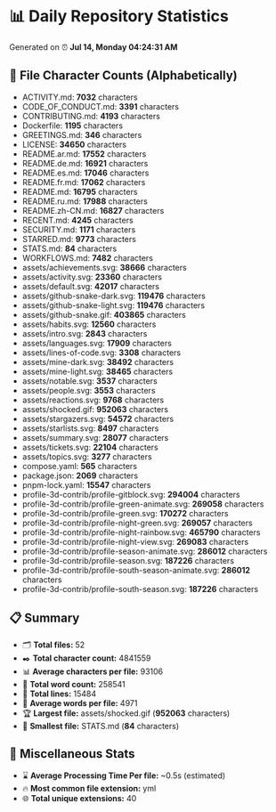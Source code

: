 # 📊 Daily Repository Statistics
Generated on ⏰ **Jul 14, Monday 04:24:31 AM**

## 📂 File Character Counts (Alphabetically)
- ACTIVITY.md: **7032** characters
- CODE_OF_CONDUCT.md: **3391** characters
- CONTRIBUTING.md: **4193** characters
- Dockerfile: **1195** characters
- GREETINGS.md: **346** characters
- LICENSE: **34650** characters
- README.ar.md: **17552** characters
- README.de.md: **16921** characters
- README.es.md: **17046** characters
- README.fr.md: **17062** characters
- README.md: **16795** characters
- README.ru.md: **17988** characters
- README.zh-CN.md: **16827** characters
- RECENT.md: **4245** characters
- SECURITY.md: **1171** characters
- STARRED.md: **9773** characters
- STATS.md: **84** characters
- WORKFLOWS.md: **7482** characters
- assets/achievements.svg: **38666** characters
- assets/activity.svg: **23360** characters
- assets/default.svg: **42017** characters
- assets/github-snake-dark.svg: **119476** characters
- assets/github-snake-light.svg: **119476** characters
- assets/github-snake.gif: **403865** characters
- assets/habits.svg: **12560** characters
- assets/intro.svg: **2843** characters
- assets/languages.svg: **17909** characters
- assets/lines-of-code.svg: **3308** characters
- assets/mine-dark.svg: **38492** characters
- assets/mine-light.svg: **38465** characters
- assets/notable.svg: **3537** characters
- assets/people.svg: **3553** characters
- assets/reactions.svg: **9768** characters
- assets/shocked.gif: **952063** characters
- assets/stargazers.svg: **54572** characters
- assets/starlists.svg: **8497** characters
- assets/summary.svg: **28077** characters
- assets/tickets.svg: **22104** characters
- assets/topics.svg: **3277** characters
- compose.yaml: **565** characters
- package.json: **2069** characters
- pnpm-lock.yaml: **15547** characters
- profile-3d-contrib/profile-gitblock.svg: **294004** characters
- profile-3d-contrib/profile-green-animate.svg: **269058** characters
- profile-3d-contrib/profile-green.svg: **170272** characters
- profile-3d-contrib/profile-night-green.svg: **269057** characters
- profile-3d-contrib/profile-night-rainbow.svg: **465790** characters
- profile-3d-contrib/profile-night-view.svg: **269083** characters
- profile-3d-contrib/profile-season-animate.svg: **286012** characters
- profile-3d-contrib/profile-season.svg: **187226** characters
- profile-3d-contrib/profile-south-season-animate.svg: **286012** characters
- profile-3d-contrib/profile-south-season.svg: **187226** characters

## 📋 Summary
- 🗂️ **Total files:** 52
- ✒️ **Total character count:** 4841559
- 📊 **Average characters per file:** 93106
- 📝 **Total word count:** 258541
- 🧾 **Total lines:** 15484
- 📐 **Average words per file:** 4971
- 🏆 **Largest file:** assets/shocked.gif (**952063** characters)
- 🥉 **Smallest file:** STATS.md (**84** characters)

## 🌟 Miscellaneous Stats
- ⌛ **Average Processing Time Per file:** ~0.5s (estimated)
- 🔥 **Most common file extension:** yml
- 🌐 **Total unique extensions:** 40

